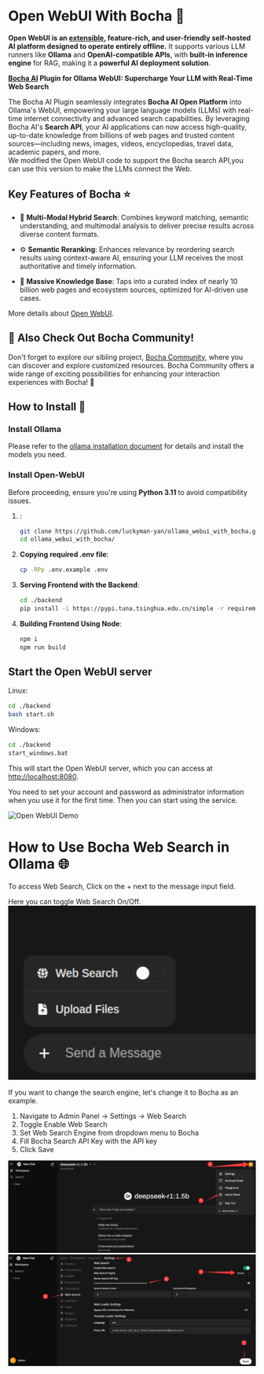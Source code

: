 # Open WebUI With Bocha 👋

**Open WebUI is an [extensible](https://github.com/open-webui/open-webui?tab=readme-ov-file), feature-rich, and user-friendly self-hosted AI platform designed to operate entirely offline.** It supports various LLM runners like **Ollama** and **OpenAI-compatible APIs**, with **built-in inference engine** for RAG, making it a **powerful AI deployment solution**.

**[Bocha AI](https://open.bochaai.com/) Plugin for Ollama WebUI: Supercharge Your LLM with Real-Time Web Search** 

The Bocha AI Plugin seamlessly integrates **Bocha AI Open Platform** into Ollama's WebUI, empowering your large language models (LLMs) with real-time internet connectivity and advanced search capabilities. By leveraging Bocha AI's **Search API**, your AI applications can now access high-quality, up-to-date knowledge from billions of web pages and trusted content sources—including news, images, videos, encyclopedias, travel data, academic papers, and more.   
We modified the Open WebUI code to support the Bocha search API,you can use this version to make the LLMs connect the Web.

## Key Features of Bocha ⭐

- 🚀 **Multi-Modal Hybrid Search**: Combines keyword matching, semantic understanding, and multimodal analysis to deliver precise results across diverse content formats.

- ⚙️ **Semantic Reranking**: Enhances relevance by reordering search results using context-aware AI, ensuring your LLM receives the most authoritative and timely information.

- 🤝 **Massive Knowledge Base**: Taps into a curated index of nearly 10 billion web pages and ecosystem sources, optimized for AI-driven use cases.

More details about [Open WebUI](https://github.com/open-webui/open-webui).

## 🔗 Also Check Out Bocha Community!

Don't forget to explore our sibling project, [Bocha Community](https://aq6ky2b8nql.feishu.cn/wiki/Qi1ewwslDi8vpFkB8bLcTSQvnEd), where you can discover and explore customized resources. Bocha Community offers a wide range of exciting possibilities for enhancing your interaction experiences with Bocha!  🚀

## How to Install 🚀

### Install Ollama

Please refer to the [ollama installation document](https://ollama.readthedocs.io/en/quickstart/) for details and install the models you need.

### Install Open-WebUI

Before proceeding, ensure you're using **Python 3.11** to avoid compatibility issues.

1. :

   ```bash
   git clone https://github.com/luckyman-yan/ollama_webui_with_bocha.git
   cd ollama_webui_with_bocha/
   ```

2. **Copying required .env file**:

   ```bash
   cp -RPp .env.example .env
   ```

3. **Serving Frontend with the Backend**:

   ```bash
   cd ./backend
   pip install -i https://pypi.tuna.tsinghua.edu.cn/simple -r requirements.txt -U
   ```

4. **Building Frontend Using Node**:

   ```bash
   npm i
   npm run build
   ```

## Start the Open WebUI server

  Linux:

   ```bash
   cd ./backend
   bash start.sh
   ```

  Windows:
   ```bash
   cd ./backend
   start_windows.bat
   ```  

This will start the Open WebUI server, which you can access at [http://localhost:8080](http://localhost:8080).

You need to set your account and password as administrator information when you use it for the first time. Then you can start using the service.

![Open WebUI Demo](./demo.gif)

# How to Use Bocha Web Search in Ollama 🌐

To access Web Search, Click on the + next to the message input field.

Here you can toggle Web Search On/Off. 
<img src="./pictures/webser_open.png" width="600" />

If you want to change the search engine, let's change it to Bocha as an example.
1. Navigate to Admin Panel -> Settings -> Web Search
2. Toggle Enable Web Search
3. Set Web Search Engine from dropdown menu to Bocha
4. Fill Bocha Search API Key with the API key
5. Click Save
<img src="./pictures/webser_change2.png" width="600" />
<img src="./pictures/webser_change3.png" width="600" />

